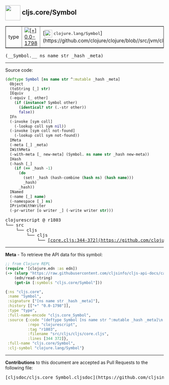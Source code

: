 ## <img width="48px" valign="middle" src="http://i.imgur.com/Hi20huC.png"> cljs.core/Symbol

 <table border="1">
<tr>

<td>type</td>
<td><a href="https://github.com/cljsinfo/cljs-api-docs/tree/0.0-1798"><img valign="middle" alt="[+] 0.0-1798" src="https://img.shields.io/badge/+-0.0--1798-lightgrey.svg"></a> </td>
<td>
[<img height="24px" valign="middle" src="http://i.imgur.com/1GjPKvB.png"> <samp>clojure.lang/Symbol</samp>](https://github.com/clojure/clojure/blob//src/jvm/clojure/lang/Symbol.java)
</td>
</tr>
</table>

 <samp>
(__Symbol.__ ns name str _hash _meta)<br>
</samp>

---





Source code:

```clj
(deftype Symbol [ns name str ^:mutable _hash _meta]
  Object
  (toString [_] str)
  IEquiv
  (-equiv [_ other]
    (if (instance? Symbol other)
      (identical? str (.-str other))
      false))
  IFn
  (-invoke [sym coll]
    (-lookup coll sym nil))
  (-invoke [sym coll not-found]
    (-lookup coll sym not-found))
  IMeta
  (-meta [_] _meta)
  IWithMeta
  (-with-meta [_ new-meta] (Symbol. ns name str _hash new-meta))
  IHash
  (-hash [_]
    (if (== _hash -1)
      (do
        (set! _hash (hash-combine (hash ns) (hash name)))
        _hash)
      _hash))
  INamed
  (-name [_] name)
  (-namespace [_] ns)
  IPrintWithWriter
  (-pr-writer [o writer _] (-write writer str)))
```

 <pre>
clojurescript @ r1803
└── src
    └── cljs
        └── cljs
            └── <ins>[core.cljs:344-372](https://github.com/clojure/clojurescript/blob/r1803/src/cljs/cljs/core.cljs#L344-L372)</ins>
</pre>


---

__Meta__ - To retrieve the API data for this symbol:

```clj
;; from Clojure REPL
(require '[clojure.edn :as edn])
(-> (slurp "https://raw.githubusercontent.com/cljsinfo/cljs-api-docs/catalog/cljs-api.edn")
    (edn/read-string)
    (get-in [:symbols "cljs.core/Symbol"]))
```

```clj
{:ns "cljs.core",
 :name "Symbol",
 :signature ["[ns name str _hash _meta]"],
 :history [["+" "0.0-1798"]],
 :type "type",
 :full-name-encode "cljs.core_Symbol",
 :source {:code "(deftype Symbol [ns name str ^:mutable _hash _meta]\n  Object\n  (toString [_] str)\n  IEquiv\n  (-equiv [_ other]\n    (if (instance? Symbol other)\n      (identical? str (.-str other))\n      false))\n  IFn\n  (-invoke [sym coll]\n    (-lookup coll sym nil))\n  (-invoke [sym coll not-found]\n    (-lookup coll sym not-found))\n  IMeta\n  (-meta [_] _meta)\n  IWithMeta\n  (-with-meta [_ new-meta] (Symbol. ns name str _hash new-meta))\n  IHash\n  (-hash [_]\n    (if (== _hash -1)\n      (do\n        (set! _hash (hash-combine (hash ns) (hash name)))\n        _hash)\n      _hash))\n  INamed\n  (-name [_] name)\n  (-namespace [_] ns)\n  IPrintWithWriter\n  (-pr-writer [o writer _] (-write writer str)))",
          :repo "clojurescript",
          :tag "r1803",
          :filename "src/cljs/cljs/core.cljs",
          :lines [344 372]},
 :full-name "cljs.core/Symbol",
 :clj-symbol "clojure.lang/Symbol"}

```

---

__Contributions__ to this document are accepted as Pull Requests to the following file:

 <pre>
[cljsdoc/cljs.core_Symbol.cljsdoc](https://github.com/cljsinfo/cljs-api-docs/blob/master/cljsdoc/cljs.core_Symbol.cljsdoc)
</pre>

